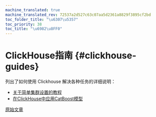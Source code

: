 ```yaml
---
machine_translated: true
machine_translated_rev: 72537a2d527c63c07aa5d2361a8829f3895cf2bd
toc_folder_title: "\u6307\u5357"
toc_priority: 38
toc_title: "\u6982\u8FF0"
---
```


# ClickHouse指南 {#clickhouse-guides}

列出了如何使用 Clickhouse 解决各种任务的详细说明：

-   [关于简单集群设置的教程](../getting-started/tutorial.md)
-   [在ClickHouse中应用CatBoost模型](apply-catboost-model.md)

[原始文章](https://clickhouse.com/docs/en/guides/) <!--hide-->
